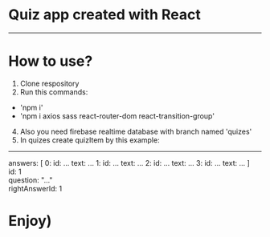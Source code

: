 # Quiz app created with React
---------------------
# How to use?
1. Clone respository
2. Run this commands:
*  'npm i'
*  'npm i axios sass react-router-dom react-transition-group'
4. Also you need firebase realtime database with branch named 'quizes'
5. In quizes create quizItem by this example:
---
  answers: [
      0: id: ...  text: ... 
      1: id: ...  text: ... 
      2: id: ...  text: ... 
      3: id: ...  text: ... 
  ]
  <br>
  id: 1
  <br>
  question: "..."
  <br>
  rightAnswerId: 1
<br>
# Enjoy)

